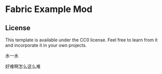 # Fabric Example Mod
## License

This template is available under the CC0 license. Feel free to learn from it and incorporate it in your own projects.<br>

水一水

好难啊怎么这么难
